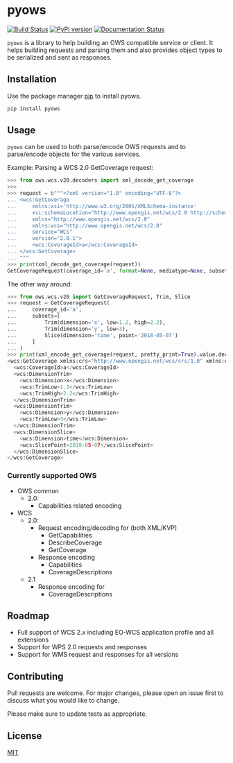 # pyows
[![Build Status](https://travis-ci.org/EOxServer/pyows.svg?branch=master)](https://travis-ci.org/EOxServer/pyows)
[![PyPI version](https://badge.fury.io/py/pyows.svg)](https://badge.fury.io/py/pyows)
[![Documentation Status](https://readthedocs.org/projects/pyows/badge/?version=latest)](https://pyows.readthedocs.io/en/latest/?badge=latest)

`pyows` is a library to help building an OWS compatible service or client. It helps building requests and parsing them and also provides object types to be serialized and sent as responses.

## Installation

Use the package manager [pip](https://pip.pypa.io/en/stable/) to install pyows.

```bash
pip install pyows
```

## Usage

`pyows` can be used to both parse/encode OWS requests and to parse/encode objects for the various services.

Example: Parsing a WCS 2.0 GetCoverage request:

```python
>>> from ows.wcs.v20.decoders import xml_decode_get_coverage
>>>
>>> request = b"""<?xml version="1.0" encoding="UTF-8"?>
... <wcs:GetCoverage
...     xmlns:xsi='http://www.w3.org/2001/XMLSchema-instance'
...     xsi:schemaLocation="http://www.opengis.net/wcs/2.0 http://schemas.opengis.net/wcs/2.0/wcsAll.xsd"
...     xmlns="http://www.opengis.net/wcs/2.0"
...     xmlns:wcs="http://www.opengis.net/wcs/2.0"
...     service="WCS"
...     version="2.0.1">
...     <wcs:CoverageId>a</wcs:CoverageId>
... </wcs:GetCoverage>
... """
>>> print(xml_decode_get_coverage(request))
GetCoverageRequest(coverage_id='a', format=None, mediatype=None, subsetting_crs=None, output_crs=None, subsets=[], scalefactor=None, scales=[], interpolation=None, axis_interpolations=[], range_subset=None)
```

The other way around:

```python
>>> from ows.wcs.v20 import GetCoverageRequest, Trim, Slice
>>> request = GetCoverageRequest(
...     coverage_id='a',
...     subsets=[
...         Trim(dimension='x', low=1.2, high=2.2),
...         Trim(dimension='y', low=3),
...         Slice(dimension='time', point='2018-05-07')
...     ]
... )
>>> print(xml_encode_get_coverage(request, pretty_print=True).value.decode('utf-8'))
<wcs:GetCoverage xmlns:crs="http://www.opengis.net/wcs/crs/1.0" xmlns:eop="http://www.opengis.net/eop/2.0" xmlns:gml="http://www.opengis.net/gml/3.2" xmlns:gmlcov="http://www.opengis.net/gmlcov/1.0" xmlns:int="http://www.opengis.net/wcs/interpolation/1.0" xmlns:ogc="http://www.opengis.net/ogc" xmlns:om="http://www.opengis.net/om/2.0" xmlns:ows="http://www.opengis.net/ows/2.0" xmlns:rsub="http://www.opengis.net/wcs/range-subsetting/1.0" xmlns:scal="http://www.opengis.net/wcs/scaling/1.0" xmlns:swe="http://www.opengis.net/swe/2.0" xmlns:wcs="http://www.opengis.net/wcs/2.0" xmlns:wcseo="http://www.opengis.net/wcs/wcseo/1.0" xmlns:xlink="http://www.w3.org/1999/xlink" service="WCS" version="2.0.1">
  <wcs:CoverageId>a</wcs:CoverageId>
  <wcs:DimensionTrim>
    <wcs:Dimension>x</wcs:Dimension>
    <wcs:TrimLow>1.2</wcs:TrimLow>
    <wcs:TrimHigh>2.2</wcs:TrimHigh>
  </wcs:DimensionTrim>
  <wcs:DimensionTrim>
    <wcs:Dimension>y</wcs:Dimension>
    <wcs:TrimLow>3</wcs:TrimLow>
  </wcs:DimensionTrim>
  <wcs:DimensionSlice>
    <wcs:Dimension>time</wcs:Dimension>
    <wcs:SlicePoint>2018-05-07</wcs:SlicePoint>
  </wcs:DimensionSlice>
</wcs:GetCoverage>
```

### Currently supported OWS

- OWS common
    - 2.0:
        - Capabilities related encoding
- WCS
    - 2.0:
        - Request encoding/decoding for (both XML/KVP)
            - GetCapabilities
            - DescribeCoverage
            - GetCoverage
        - Response encoding
            - Capabilities
            - CoverageDescriptions
    - 2.1
        - Response encoding for
            - CoverageDescriptions

## Roadmap

- Full support of WCS 2.x including EO-WCS application profile and all extensions
- Support for WPS 2.0 requests and responses
- Support for WMS request and responses for all versions

## Contributing

Pull requests are welcome. For major changes, please open an issue first to discuss what you would like to change.

Please make sure to update tests as appropriate.

## License

[MIT](https://choosealicense.com/licenses/mit/)
